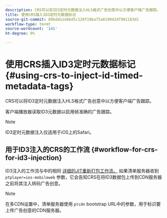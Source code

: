 ```yaml
---
description: CRS可以将ID3定时元数据注入HLS格式广告创意中以方便客户端广告跟踪。
title: 使用CRS插入ID3定时元数据标记
source-git-commit: 89bdda1d4bd5c126f19ba75a819942df901183d1
workflow-type: tm+mt
source-wordcount: '141'
ht-degree: 0%

---
```



# 使用CRS插入ID3定时元数据标记 {#using-crs-to-inject-id-timed-metadata-tags}

CRS可以将ID3定时元数据注入HLS格式广告创意中以方便客户端广告跟踪。

客户端播放器读取ID3元数据以启用帧准确的广告跟踪。

>[!NOTE]
>
>ID3定时元数据注入仅适用于iOS上的Safari。

## 用于ID3注入的CRS的工作流 {#workflow-for-crs-for-id3-injection}

ID3注入的工作流与中的相同 [详细的JIT重新打包工作流。](../~old-creative-repackaging-service/jit-repackage.md) 如果清单服务器收到 `ptplayer=ios-mobileweb` 参数，它会告知CRS在将ID3数据包上传到CDN服务器之前将其注入转码广告创意。

>[!NOTE]
>
>在多CDN设置中，清单服务器使用 `ptcdn` bootstrap URL中的参数，用于标识要上传广告创意的CDN服务器。